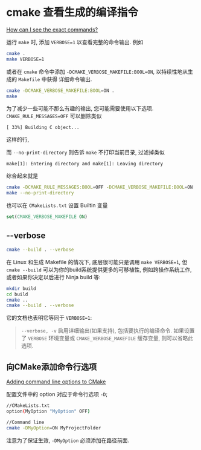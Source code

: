 # cmake 查看生成的编译指令

[How can I see the exact commands?](https://stackoverflow.com/questions/2670121/using-cmake-with-gnu-make-how-can-i-see-the-exact-commands)

运行 `make` 时, 添加 `VERBOSE=1` 以查看完整的命令输出. 例如

```bash
cmake .
make VERBOSE=1
```

或者在 `cmake` 命令中添加 `-DCMAKE_VERBOSE_MAKEFILE:BOOL=ON`,
以持续性地从生成的 `Makefile` 中获得 详细命令输出.

```bash
cmake -DCMAKE_VERBOSE_MAKEFILE:BOOL=ON .
make
```

为了减少一些可能不那么有趣的输出, 您可能需要使用以下选项.
`CMAKE_RULE_MESSAGES=OFF` 可以删除类似

    [ 33%] Building C object...

这样的行,

而 `--no-print-directory` 则告诉 `make` 不打印当前目录,
过滤掉类似

    make[1]: Entering directory and make[1]: Leaving directory

综合起来就是

```bash
cmake -DCMAKE_RULE_MESSAGES:BOOL=OFF -DCMAKE_VERBOSE_MAKEFILE:BOOL=ON .
make --no-print-directory
```

也可以在 `CMakeLists.txt` 设置 Builtin 变量

```cmake
set(CMAKE_VERBOSE_MAKEFILE ON)
```

## --verbose

```bash
cmake --build . --verbose
```

在 Linux 和生成 Makefile 的情况下,
底层很可能只是调用 `make VERBOSE=1`,
但 `cmake --build` 可以为你的build系统提供更多的可移植性,
例如跨操作系统工作, 或者如果你决定以后进行 Ninja build 等:

```bash
mkdir build
cd build
cmake ..
cmake --build . --verbose
```

它的文档也表明它等同于 `VERBOSE=1`:

>`--verbose, -v`
>启用详细输出(如果支持), 包括要执行的编译命令.
>如果设置了 `VERBOSE` 环境变量或 `CMAKE_VERBOSE_MAKEFILE` 缓存变量,
>则可以省略此选项.

## 向CMake添加命令行选项

[Adding command line options to CMake](https://stackoverflow.com/questions/5998186/adding-command-line-options-to-cmake)

配置文件中的 option 对应于命令行选项 `-D`;

```bash
//CMakeLists.txt
option(MyOption "MyOption" OFF)

//Command line
cmake -DMyOption=ON MyProjectFolder
```

注意为了保证生效, `-DMyOption` 必须添加在路径前面.
